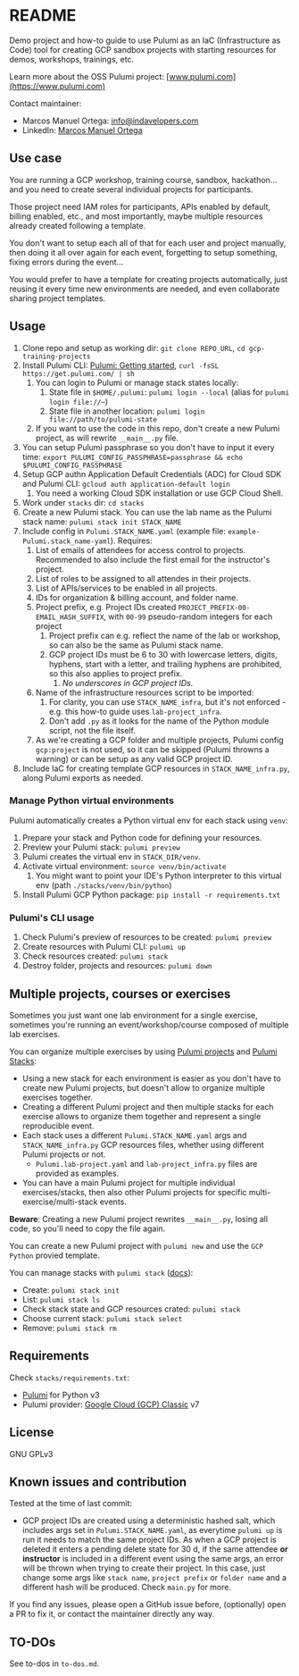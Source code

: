 # README

Demo project and how-to guide to use Pulumi as an IaC (Infrastructure as Code) tool for creating GCP sandbox projects with starting resources for demos, workshops, trainings, etc.

Learn more about the OSS Pulumi project: [www.pulumi.com](https://www.pulumi.com)

Contact maintainer:

- Marcos Manuel Ortega: <info@indavelopers.com>
- LinkedIn: [Marcos Manuel Ortega](https://www.linkedin.com/in/marcosmanuelortega)

## Use case

You are running a GCP workshop, training course, sandbox, hackathon... and you need to create several individual projects for participants.

Those project need IAM roles for participants, APIs enabled by default, billing enabled, etc., and most importantly, maybe multiple resources already created following a template.

You don't want to setup each all of that for each user and project manually, then doing it all over again for each event, forgetting to setup something, fixing errors during the event...

You would prefer to have a template for creating projects automatically, just reusing it every time new environments are needed, and even collaborate sharing project templates.

## Usage

1. Clone repo and setup as working dir: `git clone REPO_URL`, `cd gcp-training-projects`
1. Install Pulumi CLI: [Pulumi: Getting started](https://github.com/pulumi/pulumi?tab=readme-ov-file#getting-started), `curl -fsSL https://get.pulumi.com/ | sh`
    1. You can login to Pulumi or manage stack states locally:
        1. State file in `$HOME/.pulumi`: `pulumi login --local` (alias for `pulumi login file://~`)
        1. State file in another location: `pulumi login file://path/to/pulumi-state`
    1. If you want to use the code in this repo, don't create a new Pulumi project, as will rewrite `__main__.py` file.
1. You can setup Pulumi passphrase so you don't have to input it every time: `export PULUMI_CONFIG_PASSPHRASE=passphrase && echo $PULUMI_CONFIG_PASSPHRASE`
1. Setup GCP authn Application Default Credentials (ADC) for Cloud SDK and Pulumi CLI: `gcloud auth application-default login`
    1. You need a working Cloud SDK installation or use GCP Cloud Shell.
1. Work under `stacks` dir: `cd stacks`
1. Create a new Pulumi stack. You can use the lab name as the Pulumi stack name: `pulumi stack init STACK_NAME`
1. Include config in `Pulumi.STACK_NAME.yaml` (example file: `example-Pulumi.stack_name-yaml`). Requires:
    1. List of emails of attendees for access control to projects. Recommended to also include the first email for the instructor's project.
    1. List of roles to be assigned to all attendes in their projects.
    1. List of APIs/services to be enabled in all projects.
    1. IDs for organization & billing account, and folder name.
    1. Project prefix, e.g. Project IDs created `PROJECT_PREFIX-00-EMAIL_HASH_SUFFIX`, with `00-99` pseudo-random integers for each project
        1. Project prefix can e.g. reflect the name of the lab or workshop, so can also be the same as Pulumi stack name.
        1. GCP project IDs must be 6 to 30 with lowercase letters, digits, hyphens, start with a letter, and trailing hyphens are prohibited, so this also applies to project prefix.
            1. _No underscores in GCP project IDs._
    1. Name of the infrastructure resources script to be imported:
        1. For clarity, you can use `STACK_NAME_infra`, but it's not enforced - e.g. this how-to guide uses `lab-project_infra`.
        1. Don't add `.py` as it looks for the name of the Python module script, not the file itself.
    1. As we're creating a GCP folder and multiple projects, Pulumi config `gcp:project` is not used, so it can be skipped (Pulumi throwns a warning) or can be setup as any valid GCP project ID.
1. Include IaC for creating template GCP resources in `STACK_NAME_infra.py`, along Pulumi exports as needed.

### Manage Python virtual environments

Pulumi automatically creates a Python virtual env for each stack using `venv`:

1. Prepare your stack and Python code for defining your resources.
1. Preview your Pulumi stack: `pulumi preview`
1. Pulumi creates the virtual env in `STACK_DIR/venv`.
1. Activate virtual environment: `source venv/bin/activate`
   1. You might want to point your IDE's Python interpreter to this virtual env (path `./stacks/venv/bin/python`)
1. Install Pulumi GCP Python package: `pip install -r requirements.txt`

### Pulumi's CLI usage

1. Check Pulumi's preview of resources to be created: `pulumi preview`
1. Create resources with Pulumi CLI: `pulumi up`
1. Check resources created: `pulumi stack`
1. Destroy folder, projects and resources: `pulumi down`

## Multiple projects, courses or exercises

Sometimes you just want one lab environment for a single exercise, sometimes you're running an event/workshop/course composed of multiple lab exercises.

You can organize multiple exercises by using [Pulumi projects](https://www.pulumi.com/docs/concepts/project/) and [Pulumi Stacks](https://www.pulumi.com/docs/concepts/stack/):

- Using a new stack for each environment is easier as you don't have to create new Pulumi projects, but doesn't allow to organize multiple exercises together.
- Creating a different Pulumi project and then multiple stacks for each exercise allows to organize them together and represent a single reproducible event.
- Each stack uses a different `Pulumi.STACK_NAME.yaml` args and `STACK_NAME_infra.py` GCP resources files, whether using different Pulumi projects or not.
  - `Pulumi.lab-project.yaml` and `lab-project_infra.py` files are provided as examples.
- You can have a main Pulumi project for multiple individual exercises/stacks, then also other Pulumi projects for specific multi-exercise/multi-stack events.

**Beware**: Creating a new Pulumi project rewrites `__main__.py`, losing all code, so you'll need to copy the file again.

You can create a new Pulumi project with `pulumi new` and use the `GCP Python` provied template.

You can manage stacks with `pulumi stack` ([docs](https://www.pulumi.com/docs/cli/commands/pulumi_stack/)):

- Create: `pulumi stack init`
- List: `pulumi stack ls`
- Check stack state and GCP resources crated: `pulumi stack`
- Choose current stack: `pulumi stack select`
- Remove: `pulumi stack rm`

## Requirements

Check `stacks/requirements.txt`:

- [Pulumi](https://www.pulumi.com/docs/) for Python v3
- Pulumi provider: [Google Cloud (GCP) Classic](https://www.pulumi.com/registry/packages/gcp/) v7

## License

GNU GPLv3

## Known issues and contribution

Tested at the time of last commit:

- GCP project IDs are created using a deterministic hashed salt, which includes args set in `Pulumi.STACK_NAME.yaml`, as everytime `pulumi up` is run it needs to match the same project IDs. As when a GCP project is deleted it enters a pending delete state for 30 d, if the same attendee **or instructor** is included in a different event using the same args, an error will be thrown when trying to create their project. In this case, just change some args like `stack name`, `project prefix` or `folder name` and a different hash will be produced. Check `main.py` for more.

If you find any issues, please open a GitHub issue before, (optionally) open a PR to fix it, or contact the maintainer directly any way.

## TO-DOs

See to-dos in `to-dos.md`.
